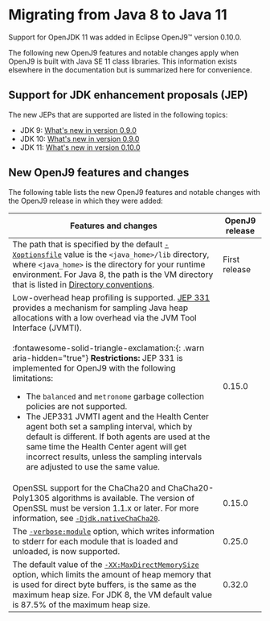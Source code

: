 <!--
* Copyright (c) 2017, 2023 IBM Corp. and others
*
* This program and the accompanying materials are made
* available under the terms of the Eclipse Public License 2.0
* which accompanies this distribution and is available at
* https://www.eclipse.org/legal/epl-2.0/ or the Apache
* License, Version 2.0 which accompanies this distribution and
* is available at https://www.apache.org/licenses/LICENSE-2.0.
*
* This Source Code may also be made available under the
* following Secondary Licenses when the conditions for such
* availability set forth in the Eclipse Public License, v. 2.0
* are satisfied: GNU General Public License, version 2 with
* the GNU Classpath Exception [1] and GNU General Public
* License, version 2 with the OpenJDK Assembly Exception [2].
*
* [1] https://www.gnu.org/software/classpath/license.html
* [2] https://openjdk.org/legal/assembly-exception.html
*
* SPDX-License-Identifier: EPL-2.0 OR Apache-2.0 OR GPL-2.0 WITH
* Classpath-exception-2.0 OR LicenseRef-GPL-2.0 WITH Assembly-exception
-->


# Migrating from Java 8 to Java 11

Support for OpenJDK 11 was added in Eclipse OpenJ9&trade; version 0.10.0.

The following new OpenJ9 features and notable changes apply when OpenJ9 is built with Java SE 11 class libraries. This information exists elsewhere in the documentation but is summarized here for convenience.

## Support for JDK enhancement proposals (JEP)

The new JEPs that are supported are listed in the following topics:

- JDK 9: [What's new in version 0.9.0](version0.9.md)
- JDK 10: [What's new in version 0.9.0](version0.9.md)
- JDK 11: [What's new in version 0.10.0](version0.10.md)

## New OpenJ9 features and changes

The following table lists the new OpenJ9 features and notable changes with the OpenJ9 release in which they were added:

| Features and changes  | OpenJ9 release|
|-----------------------|-------------------------------------|
|The path that is specified by the default [`-Xoptionsfile`](xoptionsfile.md) value is the `<java_home>/lib` directory, where `<java_home>` is the directory for your runtime environment. For Java 8, the path is the VM directory that is listed in [Directory conventions](openj9_directories.md).              | First release   |
| Low-overhead heap profiling is supported. [JEP 331](http://openjdk.java.net/jeps/331) provides a mechanism for sampling Java heap allocations with a low overhead via the JVM Tool Interface (JVMTI).<br><br>:fontawesome-solid-triangle-exclamation:{: .warn aria-hidden="true"} **Restrictions:** JEP 331 is implemented for OpenJ9 with the following limitations:<ul><li>The `balanced` and `metronome` garbage collection policies are not supported.</li><li>The JEP331 JVMTI agent and the Health Center agent both set a sampling interval, which by default is different. If both agents are used at the same time the Health Center agent will get incorrect results, unless the sampling intervals are adjusted to use the same value.</li>    |  0.15.0     |
| OpenSSL support for the ChaCha20 and ChaCha20-Poly1305 algorithms is available. The version of OpenSSL must be version 1.1.x or later. For more information, see [`-Djdk.nativeChaCha20`](djdknativechacha20.md).          | 0.15.0                 |
| The [`-verbose:module`](cmdline_general.md) option, which writes information to stderr for each module that is loaded and unloaded, is now supported.     | 0.25.0       |
|The default value of the [`-XX:MaxDirectMemorySize`](xxmaxdirectmemorysize.md) option, which limits the amount of heap memory that is used for direct byte buffers, is the same as the maximum heap size. For JDK 8, the VM default value is 87.5% of the maximum heap size.              | 0.32.0   |
